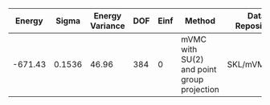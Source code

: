 | Energy  | Sigma  | Energy Variance | DOF | Einf | Method                                     | Data Repository |
|---------|--------|-----------------|-----|------|--------------------------------------------|-----------------|
| -671.43 | 0.1536 | 46.96           | 384 | 0    | mVMC with SU(2) and point group projection | SKL/mVMC384     |
